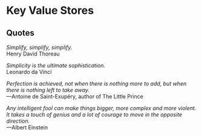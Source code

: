 # Key Value Stores

## Quotes

*Simplify, simplify, simplify.*<br/>
Henry David Thoreau

*Simplicity is the ultimate sophistication.*<br/>
Leonardo da Vinci

*Perfection is achieved, not when there is nothing more to add, but when there is nothing left to take away.*<br/>
—Antoine de Saint-Exupéry, author of The Little Prince

*Any intelligent fool can make things bigger, more complex and more violent. It takes a touch of genius and a lot of courage to move in the opposite direction.*<br/>
 —Albert Einstein


## 
 
